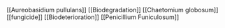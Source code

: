 [[Aureobasidium pullulans]]
[[Biodegradation]]
[[Chaetomium globosum]]
[[fungicide]]
[[Biodeterioration]]
[[Penicillium Funiculosum]]
